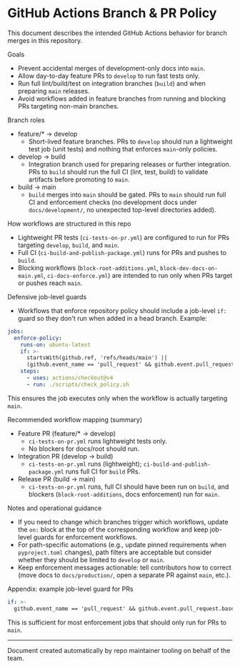 # GitHub Actions Branch & PR Policy

This document describes the intended GitHub Actions behavior for branch merges in this repository.

Goals
- Prevent accidental merges of development-only docs into `main`.
- Allow day-to-day feature PRs to `develop` to run fast tests only.
- Run full lint/build/test on integration branches (`build`) and when preparing `main` releases.
- Avoid workflows added in feature branches from running and blocking PRs targeting non-main branches.

Branch roles
- feature/* → develop
  - Short-lived feature branches. PRs to `develop` should run a lightweight test job (unit tests) and nothing that enforces `main`-only policies.
- develop → build
  - Integration branch used for preparing releases or further integration. PRs to `build` should run the full CI (lint, test, build) to validate artifacts before promoting to `main`.
- build → main
  - `build` merges into `main` should be gated. PRs to `main` should run full CI and enforcement checks (no development docs under `docs/development/`, no unexpected top-level directories added).

How workflows are structured in this repo
- Lightweight PR tests (`ci-tests-on-pr.yml`) are configured to run for PRs targeting `develop`, `build`, and `main`.
- Full CI (`ci-build-and-publish-package.yml`) runs for PRs and pushes to `build`.
- Blocking workflows (`block-root-additions.yml`, `block-dev-docs-on-main.yml`, `ci-docs-enforce.yml`) are intended to run only when PRs target or pushes reach `main`.

Defensive job-level guards
- Workflows that enforce repository policy should include a job-level `if:` guard so they don't run when added in a head branch. Example:

```yaml
jobs:
  enforce-policy:
    runs-on: ubuntu-latest
    if: >-
      startsWith(github.ref, 'refs/heads/main') ||
      (github.event_name == 'pull_request' && github.event.pull_request.base.ref == 'main')
    steps:
      - uses: actions/checkout@v4
      - run: ./scripts/check_policy.sh
```

This ensures the job executes only when the workflow is actually targeting `main`.

Recommended workflow mapping (summary)
- Feature PR (feature/* → develop)
  - `ci-tests-on-pr.yml` runs lightweight tests only.
  - No blockers for docs/root should run.
- Integration PR (develop → build)
  - `ci-tests-on-pr.yml` runs (lightweight); `ci-build-and-publish-package.yml` runs full CI for `build` PRs.
- Release PR (build → main)
  - `ci-tests-on-pr.yml` runs, full CI should have been run on `build`, and blockers (`block-root-additions`, docs enforcement) run for `main`.

Notes and operational guidance
- If you need to change which branches trigger which workflows, update the `on:` block at the top of the corresponding workflow and keep job-level guards for enforcement workflows.
- For path-specific automations (e.g., update pinned requirements when `pyproject.toml` changes), path filters are acceptable but consider whether they should be limited to `develop` or `main`.
- Keep enforcement messages actionable: tell contributors how to correct (move docs to `docs/production/`, open a separate PR against `main`, etc.).

Appendix: example job-level guard for PRs

```yaml
if: >-
  github.event_name == 'pull_request' && github.event.pull_request.base.ref == 'main'
```

This is sufficient for most enforcement jobs that should only run for PRs to `main`.

---
Document created automatically by repo maintainer tooling on behalf of the team.
